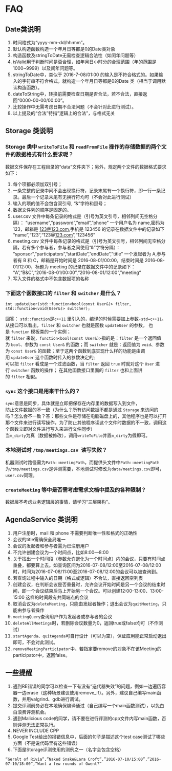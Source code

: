 # FAQ

<a name="0c89195a"></a>
## Date类说明
1. 时间格式为“yyyy-mm-dd/hh:mm”。
2. 默认构造函数构造一个年月日等都是0的Date类对象
3. 构造函数及stringToDate无需检查逻辑合法性（如闰年问题等）
4. isValid用于判断时间是否合理，如年月日小时分的合理范围（年的范围是 1000~9999）以及闰年问题等。
5. stringToDate中，类似于 2016-7-08/01:00 的输入是不符合格式的。如果输入的字符串不符合格式，就构造一个年月日等都是0的Date 类（相当于调用默认构造函数）。
6. dateToString中，转换前需要检查日期是否合法，若不合法，直接返回“0000-00-00/00:00”。
7. 比较操作中无需考虑日期不合法问题（不会针对此进行测试）。
8. 以上提及的“合法”特指”逻辑上的合法”，与格式无关
<a name="96c1e9e2"></a>
## Storage 类说明
<a name="56e0d98c"></a>
### Storage 类中 `writeToFile` 和 `readFromFile` 操作的存储数据的两个文件的数据格式有什么要求呢？
数据文件保存在工程目录的“data”文件夹下；另外，规定两个文件的数据格式要求如下：

1. 每个项都必须加双引号；
2. 一条完整的记录中间不会出现换行符，记录末尾有一个换行符，即一行一条记录。最后一个记录末尾有无换行符均可（不会对此进行测试）
3. 输入的项的值不会包含双引号, “&”字符和逗号；
4. 数据文件列的顺序是固定的。
5. user.csv 文件中每条记录的格式是（引号为英文引号，相邻列间无空格分隔）： “username”,”password”,”email”,”phone” 一个用户名为 name,密码为 123，邮箱是 [123@123.com](mailto:123@123.com),手机是 123456 的记录在数据文件中的记录如下 “name”,“123”,“123@[123.com](http://123.com)”,“123456”
6. meeting.csv 文件中每条记录的格式是（引号为英文引号，相邻列间无空格分隔，若有多个参与者，参与者之间使用“&”字符分隔）： ”sponsor”,”participators”,”startDate”,”endDate”,”title” 一个发起者为 A,参与者有 B 和 C，邮箱是开始时间是 2016-08-01/00:00，结束时间是 2016-08-01/12:00，标题为 meeting 的记录在数据文件中的记录如下： “A”,“B&C”,“2016-08-01/00:00”,“2016-08-01/12:00”,”meeting“
7. 写入文件的格式中不包含数据项的名称
<a name="4584e783"></a>
### 下面这个函数接口的 `filter` 和 `switcher` 是什么？
```
int updateUser(std::function<bool(const User&)> filter, std::function<void(User&)> switcher);
```
回答： `std::function`是`c++11` 里引入的，编译的时候需要加上参数`-std=c++11`。 从接口可以看出，`filter` 和 `switcher` 也就是函数 `updateUser` 的参数， 也是 `function` 模板类的一个实例；<br />就 `filter` 来说，`function<bool(const User&)>`指的是：`filter` 是一个返回值为 `bool`、参数为 `const User&` 的函数；而 `switcher` 就是：返回值为 `void`、参数为 `const User&` 的函数；至于这两个函数到底实现什么样的功能是由调用 `updateUser` 这个函数时传入的参数决定的;<br />可以把 `filter` 看成是一个过滤函数，当 `filter` 返回 `true` 时就对这个 `User` 进行 `switcher` 函数的操作； 在其他函数接口里面的 `filter` 也和上面讲的 `filter` 相似。
<a name="5220f690"></a>
### `sync` 这个接口是用来干什么的？
`sync`意思是同步，具体就是立即把保存在内存里的数据写入到文件，<br />防止文件数据的不一致（为什么？所有访问数据不都是通过 `Storage` 来访问的吗？怎么会不一致？答：那些文件是存储在电脑磁盘上的，其他程序也是可以打开那个文件来进行读写操作，为了防止其他程序读这个文件时数据的不一致，调用这个函数立即对文件进行写入来进行文件同步）<br />当`m_dirty`为真（数据被修改），调用`writeToFile`并置`m_dirty`为假即可。
<a name="68672f05"></a>
### 本地测试时 `/tmp/meetings.csv `读写失败？
机器测试时路径需为`Path::meetingPath`，而提供头文件中`Path::meetingPath`为`/tmp/meetings.csv`是评测需要，本地测试时修改为`data/meetings.csv`即可，`user.csv`同理。
<a name="eee7ea0f"></a>
### `createMeeting` 等中是否需考虑需求文档中提及的各种限制？
数据层不考虑业务逻辑层的事情，请学习“三层架构”。
<a name="7944ad3b"></a>
## AgendaService 类说明

1. 用户注册时，mail 和 phone 不需要判断唯一性和格式的正确性
2. 会议的title需确保全局唯一
3. 会议的发起者和参与者需为已注册用户
4. 不允许创建会议为一个时间点，比如8:00—8:00
5. 关于找出一个时间段（参数允许退化为一个时间点）内的会议，只要有时间点重叠，都要算上去。如查询区间为2016-07-08/12:00至2016-07-08/12:00时，时间为2016-07-08/11:00至2016-07-08/12:00的会议可以被查询到。
6. 若查询过程中输入的日期（格式或逻辑）不合法，直接返回空列表
7. 创建会议，在判断会议是否重叠时，允许会议开始时间是另一个会议的结束时间，即一个会议结束后马上开始另一个会议。可以创建12:00-13:00、13:00-15:00 这样的时间段有共同端点的会议
8. 取消会议为`deleteMeeting`，只能由发起者操作；退出会议为`quitMeeting`，只能由参与者操作
9. `meetingQuery`查询用户作为发起者或参与者的会议
10. `deleteAllMeetings`时，若删除会议数量为0，返回true或false均可（不作测试）
11. `startAgenda`、`quitAgenda`可自行设计（可以为空），保证应用能正常启动退出即可，不会对此测试。
12. `removeMeetingParticipator`中，若指定要remove的对象不在该Meeting的participator中，返回false。
<a name="b59b4a15"></a>
## 一些提醒

1. 遇到RE错误的同学可以检查一下有没有“迭代器失效”的问题，例如一边遍历容器一边erase（这种场景建议使用remove_if）。另外，建议自己编写main函数，并用valgrind、gdb进行调试。
2. 提交评测前务必在本地确保编译通过（自己编写一个main函数测试），以免白白浪费评测机会。
3. 遇到Malicious code的同学，请不要在进行评测的cpp文件内写main函数，否则评测无法正常执行。
4. NEVER INCLUDE CPP
5. Google Test给出的报错信息中，后面的句子是描述这个test case测试了哪些方面（不是说代码里有这些错误）
6. 下面是Storage评测使用的测例之一（名字会包含空格）
```
“Geralt of Rivia”,”Naked Snake&Lara Croft”,”2016-07-10/15:00”,”2016-07-10/18:00”,”Want a few rounds of Gwent?”
```

